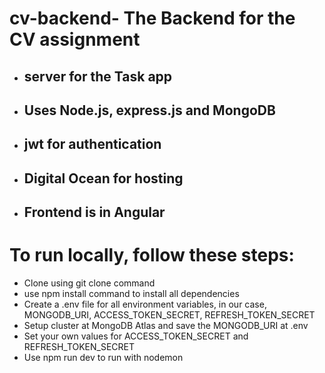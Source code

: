 # cv-backend- The Backend for the CV assignment
- ## server for the Task app
- ## Uses Node.js, express.js and MongoDB 
- ## jwt for authentication
- ## Digital Ocean for hosting
- ## Frontend is in Angular

# To run locally, follow these steps:
- Clone using git clone command
- use npm install command to install all dependencies
- Create a .env file for all environment variables, in our case, MONGODB_URI, ACCESS_TOKEN_SECRET, REFRESH_TOKEN_SECRET
- Setup cluster at MongoDB Atlas and save the MONGODB_URI at .env
- Set your own values for ACCESS_TOKEN_SECRET and REFRESH_TOKEN_SECRET
- Use npm run dev to run with nodemon
